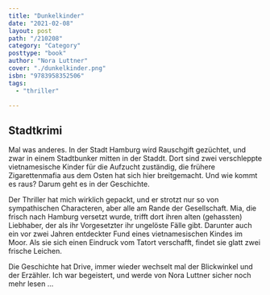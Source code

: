 ```yaml
---
title: "Dunkelkinder"
date: "2021-02-08"
layout: post
path: "/210208"
category: "Category"
posttype: "book"
author: "Nora Luttner"
cover: "./dunkelkinder.png"
isbn: "9783958352506"
tags:
  - "thriller"

---
```

## Stadtkrimi

Mal was anderes. In der Stadt Hamburg wird Rauschgift gezüchtet, und zwar in einem Stadtbunker mitten in der Staddt. Dort sind zwei verschleppte vietnamesische Kinder für die Aufzucht zuständig, die frühere Zigarettenmafia aus dem Osten hat sich hier breitgemacht. Und wie kommt es raus? Darum geht es in der Geschichte.

Der Thriller hat mich wirklich gepackt, und er strotzt nur so von sympathischen Characteren, aber alle am Rande der Gesellschaft. Mia, die frisch nach Hamburg versetzt wurde, trifft dort ihren alten (gehassten) Liebhaber, der als ihr Vorgesetzter ihr ungelöste Fälle gibt. Darunter auch ein vor zwei Jahren entdeckter Fund eines vietnamesischen Kindes im Moor. Als sie sich einen Eindruck vom Tatort verschafft, findet sie glatt zwei frische Leichen.

Die Geschichte hat Drive, immer wieder wechselt mal der Blickwinkel und der Erzähler. Ich war begeistert, und werde von Nora Luttner sicher noch mehr lesen ...